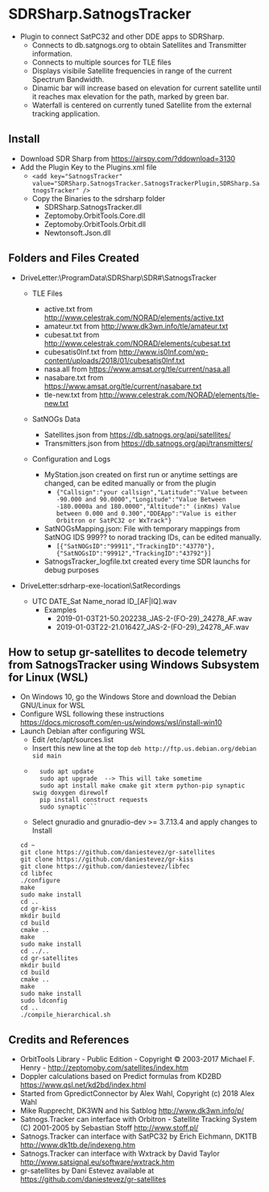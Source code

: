 # SDRSharp.SatnogsTracker
* Plugin to connect SatPC32 and other DDE apps to SDRSharp.
	* Connects to db.satgnogs.org to obtain Satellites and Transmitter information.
	* Connects to multiple sources for TLE files
	* Displays visibile Satellite frequencies in range of the current Spectrum Bandwidth.
	* Dinamic bar will increase based on elevation for current satellite until it reaches max elevation for the path, marked by green bar.
	* Waterfall is centered on currently tuned Satellite from the external tracking application. 


## Install ##
* Download SDR Sharp from https://airspy.com/?ddownload=3130
* Add the Plugin Key to the Plugins.xml file
	* ```<add key="SatnogsTracker" value="SDRSharp.SatnogsTracker.SatnogsTrackerPlugin,SDRSharp.SatnogsTracker" />``` 
	* Copy the Binaries to the sdrsharp folder
		* SDRSharp.SatnogsTracker.dll
		* Zeptomoby.OrbitTools.Core.dll
		* Zeptomoby.OrbitTools.Orbit.dll
		* Newtonsoft.Json.dll

## Folders and Files Created ##
* DriveLetter:\ProgramData\SDRSharp\SDR#\SatnogsTracker
	* TLE Files
		* active.txt		from http://www.celestrak.com/NORAD/elements/active.txt
		* amateur.txt		from http://www.dk3wn.info/tle/amateur.txt
		* cubesat.txt		from http://www.celestrak.com/NORAD/elements/cubesat.txt
		* cubesatis0lnf.txt	from http://www.is0lnf.com/wp-content/uploads/2018/01/cubesatis0lnf.txt
		* nasa.all			from https://www.amsat.org/tle/current/nasa.all		
		* nasabare.txt		from https://www.amsat.org/tle/current/nasabare.txt
		* tle-new.txt		from http://www.celestrak.com/NORAD/elements/tle-new.txt

	* SatNOGs Data
		* Satellites.json	from https://db.satnogs.org/api/satellites/
		* Transmitters.json	from https://db.satnogs.org/api/transmitters/

	* Configuration and Logs
		* MyStation.json created on first run or anytime settings are changed, can be edited manually or from the plugin
			* ```{"Callsign":"your callsign","Latitude":"Value between -90.000 and 90.0000","Longitude":"Value Between -180.0000a and 180.0000","Altitude":" (inKms) Value between 0.000 and 0.300","DDEApp":"Value is either Orbitron or SatPC32 or WxTrack"}```
		* SatNOGsMapping.json: File with temporary mappings from SatNOG IDS 999?? to norad tracking IDs, can be edited manually.
			* ```[{"SatNOGsID":"99911","TrackingID":"43770"},{"SatNOGsID":"99912","TrackingID":"43792"}]```
		* SatnogsTracker_logfile.txt created every time SDR launchs for debug purposes

* DriveLetter:sdrharp-exe-location\SatRecordings
	* UTC DATE_Sat Name_norad ID_[AF|IQ].wav
		* Examples
			* 2019-01-03T21-50.202238_JAS-2-(FO-29)_24278_AF.wav
			* 2019-01-03T22-21.016427_JAS-2-(FO-29)_24278_AF.wav


## How to setup gr-satellites to decode telemetry from SatnogsTracker using Windows Subsystem for Linux (WSL)
* On Windows 10, go the Windows Store and download the Debian GNU/Linux for WSL
* Configure WSL following these instructions https://docs.microsoft.com/en-us/windows/wsl/install-win10
* Launch Debian after configuring WSL
	* Edit /etc/apt/sources.list
	* Insert this new line at the top ```deb http://ftp.us.debian.org/debian sid main```
	* ```
		sudo apt update
		sudo apt upgrade  --> This will take sometime
	    sudo apt install make cmake git xterm python-pip synaptic swig doxygen direwolf
		pip install construct requests
	    sudo synaptic```
	* Select gnuradio and gnuradio-dev >= 3.7.13.4 and apply changes to Install
	```
	cd ~
	git clone https://github.com/daniestevez/gr-satellites
	git clone https://github.com/daniestevez/gr-kiss
	git clone https://github.com/daniestevez/libfec
	cd libfec
	./configure
	make
	sudo make install
	cd ..
	cd gr-kiss
	mkdir build
	cd build
	cmake ..
	make
	sudo make install
	cd ../..
	cd gr-satellites
	mkdir build
	cd build
	cmake ..
	make
	sudo make install
	sudo ldconfig
	cd ..
	./compile_hierarchical.sh
	```

## Credits and References
* OrbitTools Library - Public Edition - Copyright © 2003-2017 Michael F. Henry - http://zeptomoby.com/satellites/index.htm
* Doppler calculations based on Predict formulas from KD2BD https://www.qsl.net/kd2bd/index.html
* Started from GpredictConnector by Alex Wahl, Copyright (c) 2018 Alex Wahl
* Mike Rupprecht, DK3WN and his Satblog http://www.dk3wn.info/p/
* Satnogs.Tracker can interface with Orbitron - Satellite Tracking System (C) 2001-2005 by Sebastian Stoff  http://www.stoff.pl/
* Satnogs.Tracker can interface with SatPC32 by Erich Eichmann, DK1TB http://www.dk1tb.de/indexeng.htm
* Satnogs.Tracker can interface with Wxtrack by David Taylor http://www.satsignal.eu/software/wxtrack.htm
* gr-satellites by Dani Estevez available at https://github.com/daniestevez/gr-satellites

